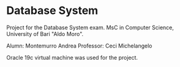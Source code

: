 # Database System

Project for the Database System exam.
MsC in Computer Science, University of Bari "Aldo Moro".


Alumn: Montemurro Andrea
Professor: Ceci Michelangelo

Oracle 19c virtual machine was used for the project.


